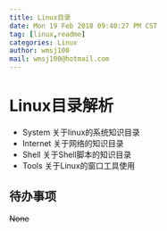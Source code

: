 ```yaml
---
title: Linux目录
date: Mon 19 Feb 2018 09:40:27 PM CST
tag: [linux,readme]
categories: Linux
author: wmsj100
mail: wmsj100@hotmail.com
---
```


# Linux目录解析

- System 关于linux的系统知识目录
- Internet 关于网络的知识目录
- Shell 关于Shell脚本的知识目录
- Tools 关于Linux的窗口工具使用

## 待办事项
~~None~~
